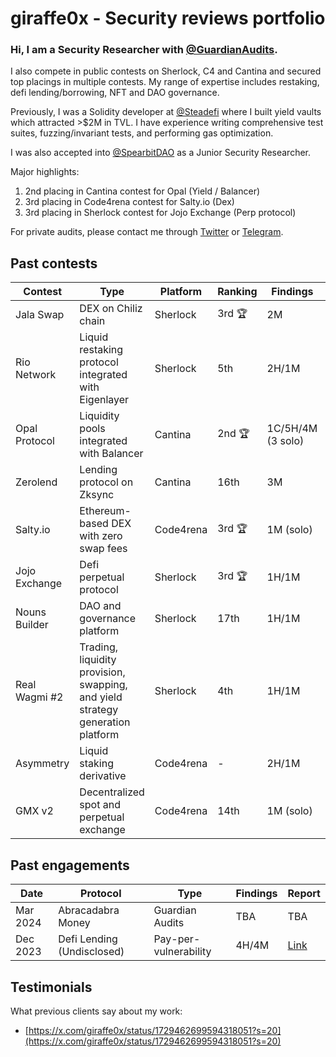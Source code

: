 # giraffe0x - Security reviews portfolio

### Hi, I am a Security Researcher with [@GuardianAudits](https://twitter.com/GuardianAudits).

I also compete in public contests on Sherlock, C4 and Cantina and secured top placings in multiple contests. My range of expertise includes restaking, defi lending/borrowing, NFT and DAO governance.

Previously, I was a Solidity developer at [@Steadefi](https://twitter.com/steadefi) where I built yield vaults which attracted >$2M in TVL. I have experience writing comprehensive test suites, fuzzing/invariant tests, and performing gas optimization.

I was also accepted into [@SpearbitDAO](https://twitter.com/SpearbitDAO) as a Junior Security Researcher.

Major highlights:
1. 2nd placing in Cantina contest for Opal (Yield / Balancer)
2. 3rd placing in Code4rena contest for Salty.io (Dex)
3. 3rd placing in Sherlock contest for Jojo Exchange (Perp protocol)

For private audits, please contact me through [Twitter](https://twitter.com/giraffe0x) or [Telegram](https://t.me/Nic_giraffe0x).

## Past contests
| Contest       	| Type                                                                           	| Platform  	| Ranking 	| Findings  	| Report                                                                                                                                                                                                                         	|
|---------------	|--------------------------------------------------------------------------------	|-----------	|---------	|-----------	|--------------------------------------------------------------------------------------------------------------------------------------------------------------------------------------------------------------------------------	|
| Jala Swap       | DEX on Chiliz chain                                                             | Sherlock    | 3rd 🏆    | 2M          | [M1](https://github.com/sherlock-audit/2024-02-jala-swap-judging/issues/130) [M2](https://github.com/sherlock-audit/2024-02-jala-swap-judging/issues/47)
| Rio Network   	| Liquid restaking protocol integrated with Eigenlayer                           	| Sherlock  	| 5th     	| 2H/1M      	| [H1](https://github.com/sherlock-audit/2024-02-rio-network-core-protocol-judging/issues/184) [H2](https://github.com/sherlock-audit/2024-02-rio-network-core-protocol-judging/issues/54) [M1](https://github.com/sherlock-audit/2024-02-rio-network-core-protocol-judging/issues/59)                                                                                                                                                                                                                            	|
| Opal Protocol 	| Liquidity pools integrated with Balancer                                       	| Cantina   	| 2nd 🏆   	| 1C/5H/4M (3 solo)	| TBA                                                                                                                                                                                                                            	|
| Zerolend      	| Lending protocol on Zksync                                                     	| Cantina   	| 16th     	| 3M         	| TBA                                                                                                                                                                                                                            	|
| Salty.io        | Ethereum-based DEX with zero swap fees                                          | Code4rena   | 3rd 🏆    | 1M (solo)   | [M1](https://code4rena.com/audits/2024-01-saltyio#top)
| Jojo Exchange 	| Defi perpetual protocol                                                        	| Sherlock  	| 3rd 🏆   	| 1H/1M     	| [H1](https://github.com/sherlock-audit/2023-12-jojo-exchange-update-judging/issues/76) [M1](https://github.com/sherlock-audit/2023-12-jojo-exchange-update-judging/issues/77)
| Nouns Builder 	| DAO and governance platform                                                    	| Sherlock  	| 17th     	| 1H/1M     	| [H1](https://github.com/sherlock-audit/2023-09-nounsbuilder-judging/issues/309) [M1](https://github.com/sherlock-audit/2023-09-nounsbuilder-judging/issues/306)
| Real Wagmi #2 	| Trading, liquidity provision, swapping, and yield strategy generation platform 	| Sherlock  	| 4th     	| 1H/1M     	| [H1](https://github.com/sherlock-audit/2023-10-real-wagmi-judging/issues/95) [M1](https://github.com/sherlock-audit/2023-10-real-wagmi-judging/issues/195)
| Asymmetry     	| Liquid staking derivative                                                      	| Code4rena 	| -       	| 2H/1M     	| [H1](https://github.com/code-423n4/2023-03-asymmetry-findings/issues/588) [H2](https://github.com/code-423n4/2023-03-asymmetry-findings/issues/142) [M1](https://github.com/code-423n4/2023-03-asymmetry-findings/issues/150)
| GMX v2        	| Decentralized spot and perpetual exchange                                      	| Code4rena 	| 14th     	| 1M (solo) 	| [M1](https://github.com/sherlock-audit/2023-02-gmx-judging/issues/212)

## Past engagements
| Date     	| Protocol    	| Type                  	| Findings 	| Report                                                                                                	|
|----------	|-------------	|-----------------------	|----------	|-------------------------------------------------------------------------------------------------------	|
| Mar 2024 	| Abracadabra Money 	| Guardian Audits 	|   TBA  	| TBA                                       	|
| Dec 2023 	| Defi Lending (Undisclosed) 	| Pay-per-vulnerability 	| 4H/4M    	| [Link](https://x.com/giraffe0x/status/1729462699594318051?s=20)                                       	|


## Testimonials
What previous clients say about my work:
- [https://x.com/giraffe0x/status/1729462699594318051?s=20](https://x.com/giraffe0x/status/1729462699594318051?s=20)
